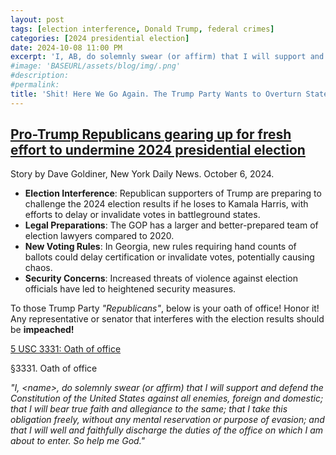 ```yaml
---
layout: post
tags: [election interference, Donald Trump, federal crimes]
categories: [2024 presidential election]
date: 2024-10-08 11:00 PM
excerpt: 'I, AB, do solemnly swear (or affirm) that I will support and defend the Constitution of the United States against all enemies, foreign and domestic; that I will bear true faith and allegiance to the same; that I take this obligation freely, without any mental reservation or purpose of evasion; and that I will well and faithfully discharge the duties of the office on which I am about to enter. So help me God.'
#image: 'BASEURL/assets/blog/img/.png'
#description:
#permalink:
title: 'Shit! Here We Go Again. The Trump Party Wants to Overturn States Election Results'
---
```



## [Pro-Trump Republicans gearing up for fresh effort to undermine 2024 presidential election](https://www.nydailynews.com/2024/10/06/pro-trump-republicans-gearing-up-for-fresh-effort-to-undermine-2024-presidential-election/)

Story by Dave Goldiner, New York Daily News. October 6, 2024.

- **Election Interference**: Republican supporters of Trump are preparing to challenge the 2024 election results if he loses to Kamala Harris, with efforts to delay or invalidate votes in battleground states.
- **Legal Preparations**: The GOP has a larger and better-prepared team of election lawyers compared to 2020.
- **New Voting Rules**: In Georgia, new rules requiring hand counts of ballots could delay certification or invalidate votes, potentially causing chaos.
- **Security Concerns**: Increased threats of violence against election officials have led to heightened security measures.

To those Trump Party *"Republicans"*, below is your oath of office! Honor it! Any representative or senator that interferes with the election results should be **impeached!**

[5 USC 3331: Oath of office](https://uscode.house.gov/view.xhtml?req=(title:5%20section:3331%20edition:prelim))

§3331. Oath of office

*"I, \<name\>, do solemnly swear (or affirm) that I will support and defend the Constitution of the United States against all enemies, foreign and domestic; that I will bear true faith and allegiance to the same; that I take this obligation freely, without any mental reservation or purpose of evasion; and that I will well and faithfully discharge the duties of the office on which I am about to enter. So help me God."*
